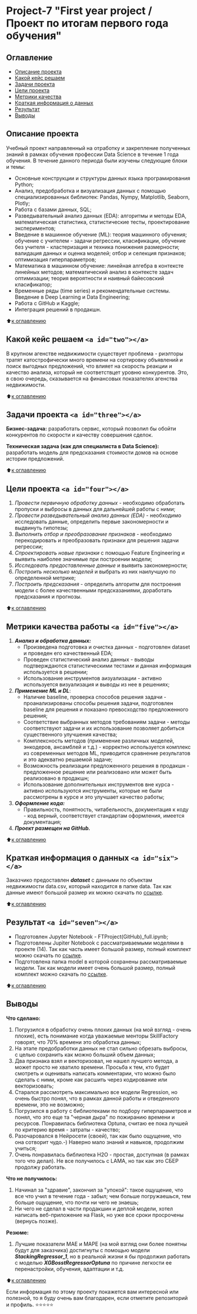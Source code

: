 # Project-7 "First year project / Проект по итогам первого года обучения"

## Оглавление

* [Описание проекта](#one)
* [Какой кейс решаем](#two)
* [Задачи проекта](#three)
* [Цели проекта](#four)
* [Метрики качества](#five)
* [Краткая информация о данных](#six)
* [Результат](#seven)
* [Выводы](#eight)

## Описание проекта<a id="one"></a>

Учебный проект направленный на отработку и закрепление полученных знаний в рамках обучения профессии Data Science в течение 1 года обучения. В течение данного периода были изучены следующие блоки и темы:

* Основные конструкции и структуры данных языка програмирования Python;
* Анализ, предобработка и визуализация данных с помощью специализированных библиотек: Pandas, Nympy, Matplotlib, Seaborn, Plotly;
* Работа с базами данных, SQL;
* Разведывательный анализ данных (EDA): алгоритмы и методы EDA, математическая статистика, статистические тесты, проектирование экспериментов;
* Введение в машинное обучение (ML): теория машинного обучения; обучение с учителем - задачи регрессии, класификации, обучение без учителя - кластеризация и техника понижения размерности; валидация данных и оценка моделей; отбор и селекция признаков; оптимизация гиперпараметров;
* Математика в машинном обучение: линейная алгебра в контексте линейных методов; математический анализ в контексте задач оптимизации; теория вероятности и наивный байесовский класификатор;
* Временные ряды (time series) и рекомендательные системы. Введение в Deep Learning и Data Engineering;
* Работа с GitHub и Kaggle;
* Интеграция решений в продакшн.

⬆️[к оглавлению](.README.md#Оглавление)

## Какой кейс решаем `<a id="two"></a>`

В крупном агенстве недвижимости существует проблема - риэлторы тратят катострофически много времени на сортировку объявлений и поиск выгодных предложений, что влияет на скорость реакции и качество анализа, который не соответствцет уровню конкурентов. Это, в свою очередь, сказывается на финансовых показателях агенства недвижимости.

⬆️[к оглавлению](.README.md#Оглавление)

## Задачи проекта `<a id="three"></a>`

**Бизнес-задача:** разработать сервис, который позволил бы обойти конкурентов по скорости и качеству совершения сделок.

**Техническая задача (как для специалиста в Data Science):** разработать модель для предсказания стоимости домов на основе истории предложений.

⬆️[к оглавлению](.README.md#Оглавление)

## Цели проекта `<a id="four"></a>`

1. *Провести первичную обработку данных* - необходимо обработать пропуски и выбросы в данных для дальнейшей работы с ними;
2. *Провести разведывательный анализ данных (EDA)* - необходимо исследовать данные, определить первые закономерности и выдвинуть гипотезы;
3. *Выполнить отбор и преобразование признаков* - необходимо перекодировать и преобразовать признаки для решения задачи регрессии;
4. *Спроектировать новые признаки* с помощью Feature Engineering и выявить наиболее значимые при построении модели;
5. *Исследовать предоставленные данные* и выявить закономерности;
6. *Построить несколько моделей* и выбрать из них наилучшую по определенной метрике;
7. *Построить предсказания* - определить алгоритм для построения модели с более качественными предсказаниями, доработать предсказания и прогнозы.

⬆️[к оглавлению](.README.md#Оглавление)

## Метрики качества работы `<a id="five"></a>`

1. ***Анализ и обработка данных:***
   * Произведена подготовка и очистка данных - подготовлен dataset и проведен его качественный EDA;
   * Проведен статистический анализ данных - выводы подтверждаются статистическими тестами и данная информация используется в решении;
   * Использование инструментов аизуализации - активно используется визуализация и выводы из нее в решениях;
2. ***Применение ML и DL***:
   * Наличие baseline, проверка способов решения задачи - проанализированы способы решения задачи, подготовлен baseline для решения и показано превосходство предложенного решения;
   * Соответствие выбранных методов требованиям задачи - методы соответствуют задачи и их использование позволяет добиться существенного улучшения качества;
   * Комплексность методов (применение различных моделей, энкодеров, ансамблей и т.д.) - корректно используется комплекс из современных методов ML, приводится сравнение результатов и это адекватно решаемой задаче;
   * Возможность реализации предложенного решения в продакшн - предложенное решение или реализовано или может быть реализовано в продакшн;
   * Использование дополнительных инструментов вне курса - активно используются инструменты, которые не были рассмотрены в курсе и это улучшает качество работы;
3. ***Оформление кода:***
   * Правильность, понятность, читабельность, документация к коду - код верный, соответствует стандартам оформления, имеется документация;
4. ***Проект размещен на GitHub.***

⬆️[к оглавлению](.README.md#Оглавление)

## Краткая информация о данных `<a id="six"></a>`

Заказчико предоставлен ***dataset*** с данными по объектам недвижимости data.csv, который находится в папке data. Так как данные имеют большой размер их можно скачать по [ссылке](https://disk.yandex.ru/d/LVLceiWRzByFlA).

⬆️[к оглавлению](.README.md#Оглавление)

## Результат `<a id="seven"></a>`

* Подготовлен Jupyter Notebook - FTProject(GitHub)_full.ipynb;
* Подготовлены Jupiter Notebook c рассматриваемыми моделями в проекте (14). Так как часть имеет большой размер, полный комплект можно скачать по [ссылке](https://disk.yandex.ru/d/LVLceiWRzByFlA).
* Подготовлена папка model в которой сохранены рассматриваемые модели. Так как модели имеет очень большой размер, полный комплект можно скачать по [ссылке](https://disk.yandex.ru/d/LVLceiWRzByFlA).

⬆️[к оглавлению](.README.md#Оглавление)

## Выводы<a id="eight"></a>

**Что сделано:**

1. Погрузился в обработку очень плохих данных (на мой взгляд - очень плохие), есть понимание когда уважаемые менторы SkillFactory говорят, что 70% времени это обработка данных;
2. На этапе предобработки данных не стал сильно обрезать выбросы, с целью сохранить как можно больший объем данных;
3. Два признака взял и векторизовал, не нашел лучшего метода, а может просто не хватило времени. Просьба к тем, кто будет смотреть и оценивать написать комментарии, что можно было сделать с ними, кроме как расшить через кодирование или векторизовать;
4. Старался рассмотреть максимально все модели Regression, но очень быстро понял, что в рамках данной работы и отведенного времени, это не возможно;
5. Погрузился в работу с библиотеками по подбору гиперпараметров и понял, что это еще та "черная дыра" по пожиранию времени и ресурсов. Понравилась библиотека Optuna, считаю ее пока лучшей по критерию время - затраты - качество;
6. Разочаровался в Нейросети (своей), так как было ощущение, что она сотворит чудо.-) Наверно мало знаний и навыков, продолжим учиться;
7. Очень понравилась библиотека H2O - простая, доступная (в рамках того что делал). Не все получилось с LAMA, но так как это СБЕР продолжу работать.

**Что не получилось:**

1. Начинал за "здравие", закончил за "упокой": такое ощущение, что все что учил в течение года - забыл; чем больше погружаешься, тем больше ощущение, что почти ни чего не знаешь;
2. Ни чего не сделал в части продакшин и деплой модели, хотел написать веб-приложение на Flask, но уже все сроки просрочены (вернусь позже).

**Резюме:**

1. Лучшие показатели MAE и MAPE (на мой взгляд они более понятны будут для заказчика) достигнуты с помощью модели ***StackingRegressor_1***, но в реальной жизни я бы продолжил работать с моделью ***XGBosstRegressorOptuna*** по причине легкости ее перенастройки, обучения, адаптации и т.д.

⬆️[к оглавлению](.README.md#Оглавление)

Если информация по этому проекту покажется вам интересной или полезной, то я буду очень вам благодарен, если отметите репозиторий и профиль.
⭐️⭐️⭐️⭐️⭐️

